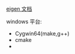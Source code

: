 [eigen 文档](https://eigen.tuxfamily.org/dox/group__TutorialMatrixArithmetic.html)

windows 平台:
- Cygwin64(make,g++)
- cmake
-
